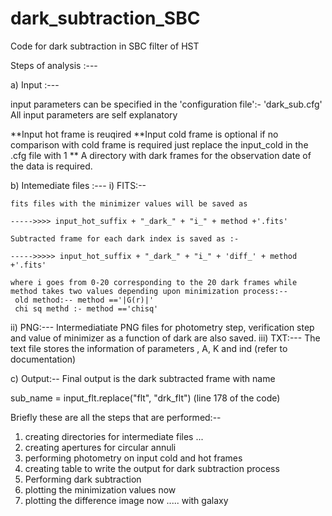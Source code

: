 # dark_subtraction_SBC
Code for dark subtraction in SBC filter of HST



Steps of analysis :---

a) Input :---

input parameters can be specified in the 'configuration file':- 'dark_sub.cfg'
All input parameters are self explanatory 

**Input hot frame is reuqired
**Input cold frame is optional if no comparison with cold frame is required just replace the input_cold in the .cfg file with 1
** A directory with dark frames for the observation date of the data is required.



b) Intemediate files :---
 i) FITS:-- 

    fits files with the minimizer values will be saved as 

	----->>>> input_hot_suffix + "_dark_" + "i_" + method +'.fits'
	
	Subtracted frame for each dark index is saved as :-

	----->>>>> input_hot_suffix + "_dark_" + "i_" + 'diff_' + method +'.fits' 

	where i goes from 0-20 corresponding to the 20 dark frames while  method takes two values depending upon minimization process:--
	 old method:-- method =='|G(r)|'
	 chi sq methd :- method =='chisq'  
 ii) PNG:--- 
 	Intermediatiate PNG files for photometry step, verification step and value of minimizer as a function of dark are also saved.
 iii) TXT:---
   The text file stores the information of parameters , A, K and ind (refer to documentation)



c) Output:--
   Final output is the dark subtracted frame with name 

   sub_name = input_flt.replace("flt", "drk_flt")  (line 178 of the code)




Briefly these are all the steps  that are performed:--



1) creating directories for intermediate files ... 
2) creating apertures for circular annuli
3) performing photometry on input cold and hot frames
4) creating table to write the output for dark subtraction process
5) Performing dark subtraction
6) plotting the minimization values now
7) plotting the difference image now ..... with galaxy
